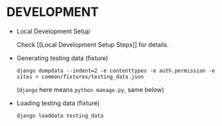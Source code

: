 DEVELOPMENT
===========

* Local Development Setup

    Check [[Local Development Setup Steps]] for details.

* Generating testing data (fixture)

    `django dumpdata --indent=2 -e contenttypes -e auth.permission -e sites > common/fixtures/testing_data.json`

    (`django` here means `python manage.py`, same below)

* Loading testing data (fixture)

    `django loaddata testing_data`


